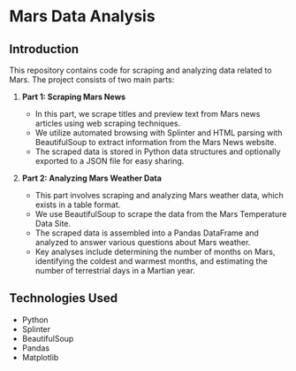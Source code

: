 # Mars Data Analysis

## Introduction
This repository contains code for scraping and analyzing data related to Mars. The project consists of two main parts:

1. **Part 1: Scraping Mars News**
   - In this part, we scrape titles and preview text from Mars news articles using web scraping techniques.
   - We utilize automated browsing with Splinter and HTML parsing with BeautifulSoup to extract information from the Mars News website.
   - The scraped data is stored in Python data structures and optionally exported to a JSON file for easy sharing.

2. **Part 2: Analyzing Mars Weather Data**
   - This part involves scraping and analyzing Mars weather data, which exists in a table format.
   - We use BeautifulSoup to scrape the data from the Mars Temperature Data Site.
   - The scraped data is assembled into a Pandas DataFrame and analyzed to answer various questions about Mars weather.
   - Key analyses include determining the number of months on Mars, identifying the coldest and warmest months, and estimating the number of terrestrial days in a Martian year.

## Technologies Used
- Python
- Splinter
- BeautifulSoup
- Pandas
- Matplotlib
